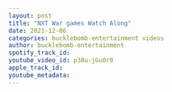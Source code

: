 ```yaml
---
layout: post
title: "NXT War games Watch Along"
date: 2021-12-06
categories: bucklebomb-entertainment videos
author: bucklebomb-entertainment
spotify_track_id: 
youtube_video_id: p38u-jGu0r0
apple_track_id: 
youtube_metadata: 
---
```

